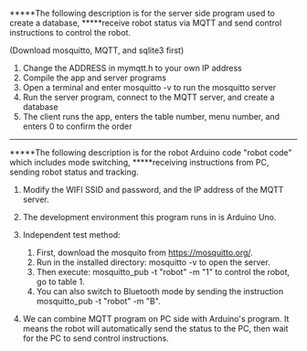 *****The following description is for the server side program used to create a database,
*****receive robot status via MQTT and send control instructions to control the robot.

(Download mosquitto, MQTT, and sqlite3 first)

1. Change the ADDRESS  in mymqtt.h to your own IP address
2. Compile the app and server programs
3. Open a terminal and enter mosquitto -v to run the mosquitto server
4. Run the server program, connect to the MQTT server, and create a database
5. The client runs the app, enters the table number, menu number, and enters 0 to confirm the order
___________________________________________________

*****The following description is for the robot Arduino code "robot code" which includes mode switching,
*****receiving instructions from PC, sending robot status and tracking.

1. Modify the WIFI SSID and password, and the IP address of the MQTT server.

2. The development environment this program runs in is Arduino Uno.

3. Independent test method:
   1) First, download the mosquito from https://mosquitto.org/.
   2) Run in the installed directory: mosquitto -v to open the server.
   3) Then execute: mosquitto_pub -t "robot" -m "1" to control the robot, go to table 1.
   4) You can also switch to Bluetooth mode by sending the instruction mosquitto_pub -t "robot" -m "B".

4. We can combine MQTT program on PC side with Arduino's program.
   It means the robot will automatically send the status to the PC, then wait for the PC to send control instructions.
